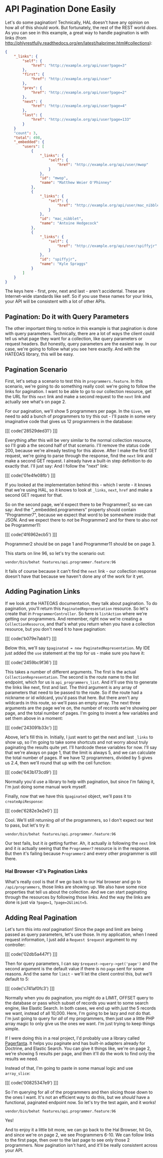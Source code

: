 # API Pagination Done Easily

Let's do some pagination! Technically, HAL doesn't have any opinion on how
all of this should work. But fortunately, the rest of the REST world *does*.
As you can see in this example, a great way to handle pagination is with
links (from http://phlyrestfully.readthedocs.org/en/latest/halprimer.html#collections):

```json
{
    "_links": {
        "self": {
            "href": "http://example.org/api/user?page=3"
        },
        "first": {
            "href": "http://example.org/api/user"
        },
        "prev": {
            "href": "http://example.org/api/user?page=2"
        },
        "next": {
            "href": "http://example.org/api/user?page=4"
        },
        "last": {
            "href": "http://example.org/api/user?page=133"
        }
    }
    "count": 3,
    "total": 498,
    "_embedded": {
        "users": [
            {
                "_links": {
                    "self": {
                        "href": "http://example.org/api/user/mwop"
                    }
                },
                "id": "mwop",
                "name": "Matthew Weier O'Phinney"
            },
            {
                "_links": {
                    "self": {
                        "href": "http://example.org/api/user/mac_nibblet"
                    }
                },
                "id": "mac_nibblet",
                "name": "Antoine Hedgecock"
            },
            {
                "_links": {
                    "self": {
                        "href": "http://example.org/api/user/spiffyjr"
                    }
                },
                "id": "spiffyjr",
                "name": "Kyle Spraggs"
            }
        ]
    }
}
```

The keys here - first, prev, next and last - aren't accidental. These are
Internet-wide standards like self. So if you use these names for your links,
your API will be consistent with a lot of other APIs.

## Pagination: Do it with Query Parameters

The other important thing to notice in this example is that pagination is
done with query parameters. Technically, there are a lot of ways the client
could tell us what page they want for a collection, like query parameters
or request headers. But honestly, query parameters are the easiest way. In
our case, we're going to follow what you see here exactly. And with the HATEOAS
library, this will be easy.

## Pagination Scenario

First, let's setup a scenario to test this in `programmers.feature`. In
this scenario, we're going to do something really cool: we're going to follow
the links for pagination. I want to be able to go to our collection resource,
get the URL for this `next` link and make a second request to the `next`
link and actually see what's on page 2. 

For our pagination, we'll show 5 programmers per page. In the `Given`,
we need to add a bunch of programmers to try this out - I'll paste in some
very imaginative code that gives us 12 programmers in the database:

[[[ code('28529ded31') ]]]

Everything after this will be very similar to the normal collection resource,
so I'll grab a the second half of that scenario. I'll remove the status code
200, because we're already testing for this above. After I make the first
GET request, we're going to parse through the response, find the `next`
link and make a second GET request. I already have a built-in step definition
to do exactly that. I'll just say: And I follow the "next" link:

[[[ code('01e4fe08fb') ]]]

If you looked at the implementation behind this - which I wrote - it knows
that we're using HAL, so it knows to look at `_links`, `next`, `href` and
make a second GET request for that.

So on the second page, we'd expect there to be Programmer7, so we can say:
And the "_embedded.programmers" property should contain "Programmer7", because
we expect that word to be somewhere inside that JSON. And we expect there
to *not* be Programmer2 and for there to also *not* be Programmer11:

[[[ code('4f6962ecb5') ]]]

Programmer2 should be on page 1 and Programmer11 should be on page 3.

This starts on line 96, so let's try the scenario out:

```
vendor/bin/behat features/api.programmer.feature:96
```

It fails of course because it can't find the `next` link - our collection
response doesn't have that because we haven't done any of the work for it yet.

## Adding Pagination Links

If we look at the HATEOAS documentation, they talk about pagination. To do
pagination, you'll return this `PaginatedRepresentation` resource. So
let's create that in `ProgrammerController`. So here is `listAction`
where we're getting our programmers. And remember, right now we're creating
a `CollectionResource`, and that's what you return when you have a collection
resource, but you don't need it to have pagination:

[[[ code('b079e7abb1') ]]]

Below this, we'll say `$paginated = new PaginatedRepresentation`. My IDE
just added the `use` statement at the top for us - make sure you have it:

[[[ code('2459bc9f36') ]]]

This takes a number of different arguments. The first is the actual `CollectionRepresentation`.
The second is the route name to the list endpoint, which for us is `api_programmers_list`.
And it'll use this to generate the links like next, first and last. The third
argument is any array of parameters that need to be passed to the route.
So if the route had a nickname or id wildcard, you'd pass that here. But
there aren't any wildcards in this route, so we'll pass an empty array. The
next three arguments are the page we're on, the number of records we're showing
per page, and the total number of pages. I'm going to invent a few variables
and set them above in a moment:

[[[ code('243091b33c') ]]]

Above, let's fill this in. Initially, I just want to get the next and last
`_links` to show up, so I'm going to take some shortcuts and not worry about
truly paginating the results quite yet. I'll hardcode these variables for
now. I'll say that we're always on page 1, that the limit is always 5,
and we can calculate the total number of pages. If we have 12 programmers,
divided by 5 gives us 2.4, then we'll round that up with the ceil function:

[[[ code('643b173cd9') ]]]

Normally you'd use a library to help with pagination, but since I'm faking
it, I'm just doing some manual work myself.

Finally, now that we have this `$paginated` object, we'll pass it to
`createApiResponse`:

[[[ code('6282e3e2e0') ]]]

Cool. We'll still returning *all* of the programmers, so I don't expect our
test to pass, but let's try it:

```
vendor/bin/behat features/api.programmer.feature:96
```

Our test fails, but it *is* getting further. Ah, it actually *is* following
the `next` link and it *is* actually seeing that the `Programmer7` resource
is in the response. But then it's failing because `Programmer2` and every
other programmer is still there.

### Hal Browser <3's Pagination Links

What's really cool is that if we go back to our Hal browser and go to
`/api/programmers`, those links are showing up. We also have some nice
properties that tell us about the collection. And we can start paginating
through the resources by following those links. And the way the links are
done is just via `?page=1`, `?page=2&limit=5`.

## Adding Real Pagination

Let's turn this into *real* pagination! Since the page and limit are being
passed as query parameters, let's use those. In my application, when I need
request information, I just add a `Request $request` argument to my controller:

[[[ code('02db5a447f') ]]]

Then for query parameters, I can say `$request->query->get('page')` and
the second argument is the default value if there is no `page` sent for
some reasons. And the same for `limit` - we'll let the client control this,
but we'll default to 5:

[[[ code('c741af0fc3') ]]]

Normally when you do pagination, you might do a LIMIT, OFFSET query to the
database or pass which subset of records you want to some search engine,
like Elastic Search. In both cases, we end up with *just* the 5 records we
want, instead of all 10,000. Here, I'm going to be lazy and *not* do that.
I'm just going to query for *all* of my programmers, then just use a little
PHP array magic to only give us the ones we want. I'm just trying to keep
things simple.

If I were doing this in a real project, I'd probably use a library called
[Pagerfanta](https://github.com/whiteoctober/Pagerfanta). It helps you paginate
and has built-in adapters already for Doctrine, and Elastic Search. You can
give it things like, we're on page 2, we're showing 5 results per page, and
then it'll do the work to find only the results we need.

Instead of that, I'm going to paste in some manual logic and use `array_slice`:

[[[ code('00825347e9') ]]]

So I'm querying for all of the programmers and then slicing those down to
the ones I want. It's not an efficient way to do this, but we *should* have
a functional, paginated endpoint now. So let's try the test again, and it
works!

```
vendor/bin/behat features/api.programmer.feature:96
```

Yes!

And to enjoy it a little bit more, we can go back to the Hal Browser, hit
Go, and since we're on page 2, we see Programmers 6-10. We can follow links
to the first page, then over to the last page to see only those 2 programmers.
Now pagination isn't hard, and it'll be really consistent across your API.
